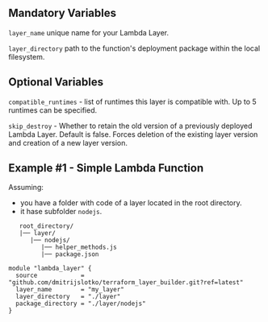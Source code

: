 ## Mandatory Variables

`layer_name` unique name for your Lambda Layer.

`layer_directory` path to the function's deployment package within the local filesystem.

## Optional Variables

`compatible_runtimes` - list of runtimes this layer is compatible with. Up to 5 runtimes can be specified.

`skip_destroy` - Whether to retain the old version of a previously deployed Lambda Layer. Default is false. Forces deletion of the existing layer version and creation of a new layer version.

## Example #1 - Simple Lambda Function

Assuming:

- you have a folder with code of a layer located in the root directory.
- it hase subfolder `nodejs`.

```hcl
   root_directory/
   |── layer/
      |── nodejs/
         |── helper_methods.js
         |── package.json
```

```hcl
module "lambda_layer" {
  source            = "github.com/dmitrijslotko/terraform_layer_builder.git?ref=latest"
  layer_name        = "my_layer"
  layer_directory   = "./layer"
  package_directory = "./layer/nodejs"
}
```
